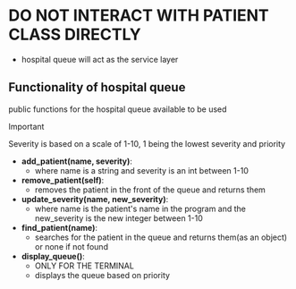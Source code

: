 # DO NOT INTERACT WITH PATIENT CLASS DIRECTLY
- hospital queue will act as the service layer

## Functionality of hospital queue
public functions for the hospital queue available to be used

> [!IMPORTANT]
> Severity is based on a scale of 1-10,
> 1 being the lowest severity and priority

- **add_patient(name, severity)**:
    - where name is a string and severity is an int between 1-10
- **remove_patient(self)**:
    - removes the patient in the front of the queue and returns them
- **update_severity(name, new_severity)**:
    - where name is the patient's name in the program and the new_severity is the new integer between 1-10
- **find_patient(name)**:
    - searches for the patient in the queue and returns them(as an object) or none if not found
- **display_queue()**:
    - ONLY FOR THE TERMINAL
    - displays the queue based on priority